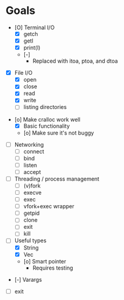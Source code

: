 # Goals
- [O] Terminal I/O
    - [X] getch
    - [X] getl
    - [X] print(l)
    - [-]
        - Replaced with itoa, ptoa, and dtoa
- [X] File I/O
    - [X] open
    - [X] close
    - [X] read
    - [X] write
    - [ ] listing directories
- [o] Make cralloc work well
    - [X] Basic functionality
    - [o] Make sure it's not buggy
- [ ] Networking
    - [ ] connect
    - [ ] bind
    - [ ] listen
    - [ ] accept
- [ ] Threading / process management
    - [ ] (v)fork
    - [ ] execve
    - [ ] exec
    - [ ] vfork+exec wrapper
    - [ ] getpid
    - [ ] clone
    - [ ] exit
    - [ ] kill
- [ ] Useful types
    - [X] String
    - [X] Vec
    - [o] Smart pointer
        - Requires testing
- [-] Varargs
- [ ] exit
